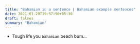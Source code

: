 ```yaml
---
title: "Bahamian in a sentence | Bahamian example sentences"
date: 2021-01-20T19:57:50+05:30
draft: falses
summary: "Bahamian"
---
```

- Tough life you `bahamian` beach bum...
                 
